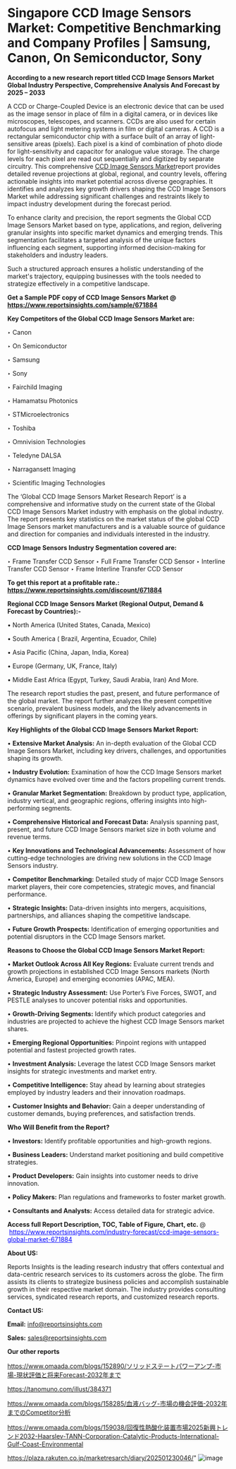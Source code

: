 # Singapore CCD Image Sensors Market: Competitive Benchmarking and Company Profiles | Samsung, Canon, On Semiconductor, Sony

<strong>According to a new research report titled CCD Image Sensors Market Global Industry Perspective, Comprehensive Analysis And Forecast by 2025 – 2033</strong>

A CCD or Charge-Coupled Device is an electronic device that can be used as the image sensor in place of film in a digital camera, or in devices like microscopes, telescopes, and scanners. CCDs are also used for certain autofocus and light metering systems in film or digital cameras. A CCD is a rectangular semiconductor chip with a surface built of an array of light-sensitive areas (pixels). Each pixel is a kind of combination of photo diode for light-sensitivity and capacitor for analogue value storage. The charge levels for each pixel are read out sequentially and digitized by separate circuitry. This comprehensive <a href=https://www.reportsinsights.com/sample/671884>CCD Image Sensors Market</a>report provides detailed revenue projections at global, regional, and country levels, offering actionable insights into market potential across diverse geographies. It identifies and analyzes key growth drivers shaping the CCD Image Sensors Market while addressing significant challenges and restraints likely to impact industry development during the forecast period.

To enhance clarity and precision, the report segments the Global CCD Image Sensors Market based on type, applications, and region, delivering granular insights into specific market dynamics and emerging trends. This segmentation facilitates a targeted analysis of the unique factors influencing each segment, supporting informed decision-making for stakeholders and industry leaders.

Such a structured approach ensures a holistic understanding of the market's trajectory, equipping businesses with the tools needed to strategize effectively in a competitive landscape.

<strong>Get a Sample PDF copy of CCD Image Sensors Market </strong><strong>@<a href=https://www.reportsinsights.com/sample/671884 style=color:#0000ff;> https://www.reportsinsights.com/sample/671884</a></strong></font>

<strong>Key Competitors of the Global CCD Image Sensors Market are:</strong>

‣ Canon

‣ On Semiconductor

‣ Samsung

‣ Sony

‣ Fairchild Imaging

‣ Hamamatsu Photonics

‣ STMicroelectronics

‣ Toshiba

‣ Omnivision Technologies

‣ Teledyne DALSA

‣ Narragansett Imaging

‣ Scientific Imaging Technologies

The ‘Global CCD Image Sensors Market Research Report’ is a comprehensive and informative study on the current state of the Global CCD Image Sensors Market industry with emphasis on the global industry. The report presents key statistics on the market status of the global CCD Image Sensors market manufacturers and is a valuable source of guidance and direction for companies and individuals interested in the industry.

<strong>CCD Image Sensors Industry Segmentation covered are:</strong>

‣ Frame Transfer CCD Sensor
‣ Full Frame Transfer CCD Sensor
‣ Interline Transfer CCD Sensor
‣ Frame Interline Transfer CCD Sensor

<strong>To get this report at a profitable rate.: <a href=https://www.reportsinsights.com/discount/671884 style=color:#0000ff;>https://www.reportsinsights.com/discount/671884</a></strong></font>

<strong>Regional CCD Image Sensors Market (Regional Output, Demand &amp; Forecast by Countries):-</strong>

• North America (United States, Canada, Mexico)

• South America ( Brazil, Argentina, Ecuador, Chile)

• Asia Pacific (China, Japan, India, Korea)

• Europe (Germany, UK, France, Italy)

• Middle East Africa (Egypt, Turkey, Saudi Arabia, Iran) And More.

The research report studies the past, present, and future performance of the global market. The report further analyzes the present competitive scenario, prevalent business models, and the likely advancements in offerings by significant players in the coming years.

<strong>Key Highlights of the Global CCD Image Sensors Market Report:</strong>

• <strong>Extensive Market Analysis:</strong> An in-depth evaluation of the Global CCD Image Sensors Market, including key drivers, challenges, and opportunities shaping its growth.

• <strong>Industry Evolution:</strong> Examination of how the CCD Image Sensors market dynamics have evolved over time and the factors propelling current trends.

• <strong>Granular Market Segmentation:</strong> Breakdown by product type, application, industry vertical, and geographic regions, offering insights into high-performing segments.

• <strong>Comprehensive Historical and Forecast Data:</strong> Analysis spanning past, present, and future CCD Image Sensors market size in both volume and revenue terms.

• <strong>Key Innovations and Technological Advancements:</strong> Assessment of how cutting-edge technologies are driving new solutions in the CCD Image Sensors industry.

• <strong>Competitor Benchmarking:</strong> Detailed study of major CCD Image Sensors market players, their core competencies, strategic moves, and financial performance.

• <strong>Strategic Insights:</strong> Data-driven insights into mergers, acquisitions, partnerships, and alliances shaping the competitive landscape.

• <strong>Future Growth Prospects:</strong> Identification of emerging opportunities and potential disruptors in the CCD Image Sensors market.

<strong>Reasons to Choose the Global CCD Image Sensors Market Report:</strong>

• <strong>Market Outlook Across All Key Regions:</strong> Evaluate current trends and growth projections in established CCD Image Sensors markets (North America, Europe) and emerging economies (APAC, MEA).

• <strong>Strategic Industry Assessment:</strong> Use Porter’s Five Forces, SWOT, and PESTLE analyses to uncover potential risks and opportunities.

• <strong>Growth-Driving Segments:</strong> Identify which product categories and industries are projected to achieve the highest CCD Image Sensors market shares.

• <strong>Emerging Regional Opportunities:</strong> Pinpoint regions with untapped potential and fastest projected growth rates.

• <strong>Investment Analysis:</strong> Leverage the latest CCD Image Sensors market insights for strategic investments and market entry.

• <strong>Competitive Intelligence:</strong> Stay ahead by learning about strategies employed by industry leaders and their innovation roadmaps.

• <strong>Customer Insights and Behavior:</strong> Gain a deeper understanding of customer demands, buying preferences, and satisfaction trends.

<strong>Who Will Benefit from the Report?</strong>

• <strong>Investors:</strong> Identify profitable opportunities and high-growth regions.

• <strong>Business Leaders:</strong> Understand market positioning and build competitive strategies.

• <strong>Product Developers:</strong> Gain insights into customer needs to drive innovation.

• <strong>Policy Makers:</strong> Plan regulations and frameworks to foster market growth.

• <strong>Consultants and Analysts:</strong> Access detailed data for strategic advice.
</ul>
<strong>Access full Report Description, TOC, Table of Figure, Chart, etc. </strong>@  <a href=https://www.reportsinsights.com/industry-forecast/ccd-image-sensors-global-market-671884 style=color:#0000ff;>https://www.reportsinsights.com/industry-forecast/ccd-image-sensors-global-market-671884</a></font>

<strong><strong>About US</strong>:</strong>

Reports Insights is the leading research industry that offers contextual and data-centric research services to its customers across the globe. The firm assists its clients to strategize business policies and accomplish sustainable growth in their respective market domain. The industry provides consulting services, syndicated research reports, and customized research reports.

<strong>Contact US:</strong>

<p class=""""><b>Email:</b> <a href=mailto:info@reportsinsights.com>info@reportsinsights.com</a></p>
<p class=""""><b>Sales:</b> <a href=mailto:sales@reportsinsights.com>sales@reportsinsights.com</a></p>

<strong>Our other reports</strong>

<a href=https://www.omaada.com/blogs/152890/ソリッドステートパワーアンプ-市場-現状評価と将来Forecast-2032年まで>https://www.omaada.com/blogs/152890/ソリッドステートパワーアンプ-市場-現状評価と将来Forecast-2032年まで</a>

<a href=https://tanomuno.com/illust/384371>https://tanomuno.com/illust/384371</a>

<a href=https://www.omaada.com/blogs/158285/血液バッグ-市場の機会評価-2032年までのCompetitor分析>https://www.omaada.com/blogs/158285/血液バッグ-市場の機会評価-2032年までのCompetitor分析</a>

<a href=https://www.omaada.com/blogs/159038/回復性熱酸化装置市場2025新興トレンド2032-Haarslev-TANN-Corporation-Catalytic-Products-International-Gulf-Coast-Environmental>https://www.omaada.com/blogs/159038/回復性熱酸化装置市場2025新興トレンド2032-Haarslev-TANN-Corporation-Catalytic-Products-International-Gulf-Coast-Environmental</a>

<a href=https://plaza.rakuten.co.jp/marketresarch/diary/202501230046/>https://plaza.rakuten.co.jp/marketresarch/diary/202501230046/</a>"
![image](https://github.com/user-attachments/assets/d2684845-4469-4e71-82b1-0beb5fc5d9c6)
